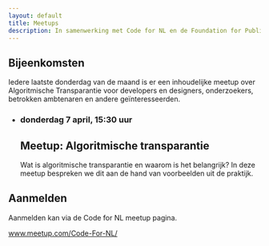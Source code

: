 ```yaml
---
layout: default
title: Meetups
description: In samenwerking met Code for NL en de Foundation for Public Code organiseren we regelmatig open meetups over Algoritmische Transparantie.
---
```

## Bijeenkomsten

Iedere laatste donderdag van de maand is er een inhoudelijke meetup over Algoritmische Transparantie voor developers en designers, onderzoekers, betrokken ambtenaren en andere geïnteresseerden.

<ul>
    <li>
        <h3>donderdag 7 april, 15:30 uur</h3>
        <h2>Meetup: Algoritmische transparantie</h2>
        <p>Wat is algoritmische transparantie en waarom is het belangrijk? In deze meetup bespreken we dit aan de hand van voorbeelden uit de praktijk.</p>
    </li>
</ul>

<h2 class="my5">Aanmelden</h2>

Aanmelden kan via de Code for NL meetup pagina.

<a href="https://www.meetup.com/Code-For-NL/" class="btn display-inline-block mb4">www.meetup.com/Code-For-NL/</a>
